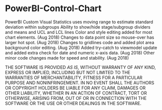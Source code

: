 # PowerBI-Control-Chart
PowerBI Custom Visual
Statistics uses moving range to estimate standard deviation within subgroups
Ability to show/hide stage/subgroup dividers and means and UCL and LCL lines
Color and style editing added for most chart elements. (Aug 2018)
Changes to data point size so mouse-over has larger hot spot. (Aug 2018)
Changes to gridlines code and added plot area background color editing. (Aug 2018)
Added try-catch to viewmodel update and added extra check for date and numeric x-axis data. (Aug 2018)
Other minor code changes made for speed and stability. (Aug 2018)


THE SOFTWARE IS PROVIDED *AS IS*, WITHOUT WARRANTY OF ANY KIND, EXPRESS OR 
IMPLIED, INCLUDING BUT NOT LIMITED TO THE WARRANTIES OF MERCHANTABILITY, 
FITNESS FOR A PARTICULAR PURPOSE AND NONINFRINGEMENT. IN NO EVENT SHALL THE 
AUTHORS OR COPYRIGHT HOLDERS BE LIABLE FOR ANY CLAIM, DAMAGES OR OTHER 
LIABILITY, WHETHER IN AN ACTION OF CONTRACT, TORT OR OTHERWISE, ARISING FROM,
OUT OF OR IN CONNECTION WITH THE SOFTWARE OR THE USE OR OTHER DEALINGS IN
THE SOFTWARE.
